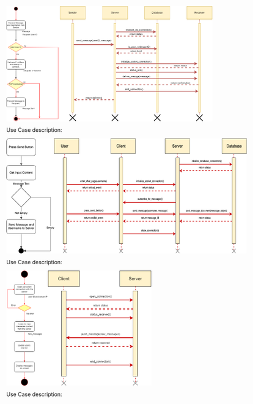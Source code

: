 
<div style="display: flex;">
  <img src="figures/sendmsg_single_user_activity_diagram.png" style="height: 300px;">
  <img src="figures/sendmsg_single_user_sequnce_diagram.png" alt="Image 2" style="height: 300px;">
</div>


Use Case description:


<div style="display: flex;">
  <img src="figures/send-message-user-to-server-activity.png" style="height: 300px;">
  <img src="figures/send-message-user-to-server-sequence.png" alt="Image 2" style="height: 300px;">
</div>





Use Case description:


<div style="display: flex;">
  <img src="figures/receive-message-activity.png" style="height: 300px;">
  <img src="figures/receive-message-sequence.png" alt="Image 2" style="height: 300px;">
</div>



Use Case description:
